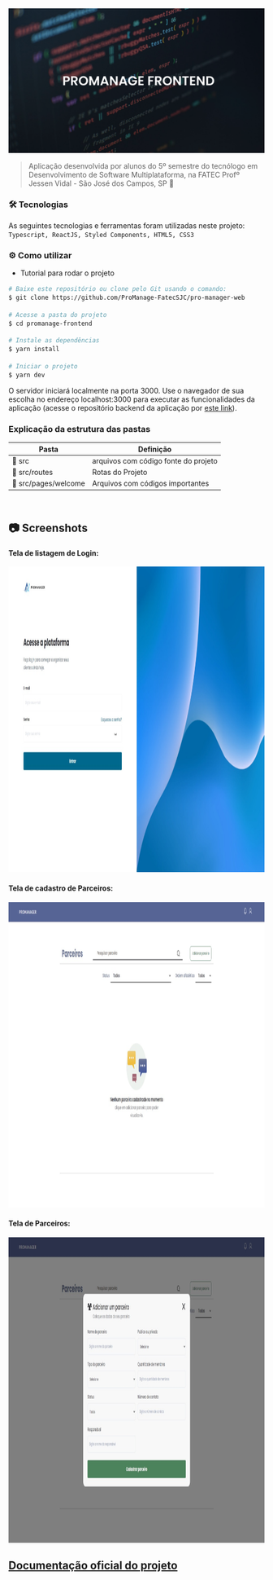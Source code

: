 <img src = "https://github.com/ProManage-FatecSJC/pro-manager-documentation/blob/main/Front-end.png">

> Aplicação desenvolvida por alunos do 5º semestre do tecnólogo em Desenvolvimento de Software Multiplataforma, na FATEC Profº Jessen Vidal - São José dos Campos, SP :rocket:

### :hammer_and_wrench: Tecnologias

As seguintes tecnologias e ferramentas foram utilizadas neste projeto: `Typescript, ReactJS, Styled Components, HTML5, CSS3`

### :gear: Como utilizar

- Tutorial para rodar o projeto

```bash
# Baixe este repositório ou clone pelo Git usando o comando:
$ git clone https://github.com/ProManage-FatecSJC/pro-manager-web

# Acesse a pasta do projeto
$ cd promanage-frontend

# Instale as dependências
$ yarn install

# Iniciar o projeto
$ yarn dev


```
O servidor iniciará localmente na porta 3000. Use o navegador de sua escolha no endereço localhost:3000 para executar as funcionalidades da aplicação (acesse o repositório backend da aplicação por [este link](https://github.com/Conveccao/conveccao-backend)).

### Explicação da estrutura das pastas

| Pasta                                                       | Definição                                                                       |
| ----------------------------------------------------------- | ------------------------------------------------------------------------------- |
| :open_file_folder: src                               | arquivos com código fonte do projeto |
| :open_file_folder: src/routes                         | Rotas do Projeto |
| :open_file_folder: src/pages/welcome | Arquivos com códigos importantes |

</br>

## 📷 Screenshots

#### Tela de listagem de Login:
<img width="2500px" height="600px" src="https://github.com/ProManage-FatecSJC/pro-manager-documentation/blob/main/Tela%20de%20Login.jpeg">
</br>

#### Tela de cadastro de Parceiros:
<img width="2500px" height="600px" src="https://github.com/ProManage-FatecSJC/pro-manager-documentation/blob/main/Tela%20de%20Parceiros.jpeg">
</br>

#### Tela de Parceiros:
<img width="2500px" height="600px" src="https://github.com/ProManage-FatecSJC/pro-manager-documentation/blob/main/Tela%20de%20Cadastro%20de%20Parceiro.jpeg">
</br>

## [Documentação oficial do projeto](https://github.com/ProManage-FatecSJC/pro-manager-documentation)

<br>
